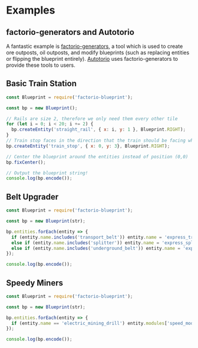 # Examples

## factorio-generators and Autotorio

A fantastic example is [factorio-generators](https://github.com/demipixel/factorio-generators), a tool which is used to create ore outposts, oil outposts, and modify blueprints (such as replacing entities or flipping the blueprint entirely). [Autotorio](http://autotorio.com/outpost) uses factorio-generators to provide these tools to users.

## Basic Train Station

```js
const Blueprint = require('factorio-blueprint');

const bp = new Blueprint();

// Rails are size 2, therefore we only need them every other tile
for (let i = 0; i < 20; i += 2) {
  bp.createEntity('straight_rail', { x: i, y: 1 }, Blueprint.RIGHT);
}
// Train stop faces in the direction that the train should be facing when it arrives
bp.createEntity('train_stop', { x: 0, y: 3}, Blueprint.RIGHT);

// Center the blueprint around the entities instead of position (0,0)
bp.fixCenter();

// Output the blueprint string!
console.log(bp.encode());
```
## Belt Upgrader

```js
const Blueprint = require('factorio-blueprint');

const bp = new Blueprint(str);

bp.entities.forEach(entity => {
  if (entity.name.includes('transport_belt')) entity.name = 'express_transport_belt';
  else if (entity.name.includes('splitter')) entity.name = 'express_splitter';
  else if (entity.name.includes('underground_belt')) entity.name = 'express_underground_belt';
});

console.log(bp.encode());
```

## Speedy Miners

```js
const Blueprint = require('factorio-blueprint');

const bp = new Blueprint(str);

bp.entities.forEach(entity => {
  if (entity.name == 'electric_mining_drill') entity.modules['speed_module_3'] = 3;
});

console.log(bp.encode());
```

